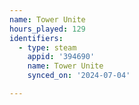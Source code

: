 ```yaml
---
name: Tower Unite
hours_played: 129
identifiers:
  - type: steam
    appid: '394690'
    name: Tower Unite
    synced_on: '2024-07-04'

---
```

